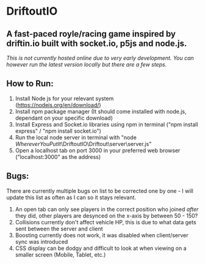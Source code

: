 # DriftoutIO

## A fast-paced royle/racing game inspired by driftin.io built with socket.io, p5js and node.js.

*This is not currently hosted online due to very early development. You can however run the latest version locally but there are a few steps.*

## How to Run:

1. Install Node js for your relevant system (https://nodejs.org/en/download/)
2. Install npm package manager (It should come installed with node.js, dependant on your specific download)
3. Install Express and Socket.io libraries using npm in terminal ("npm install express" / "npm install socket.io")
4. Run the local node server in terminal with "node _WhereverYouPutIt_\DriftoutIO\Driftout\server\server.js"
5. Open a localhost tab on port 3000 in your preferred web browser ("localhost:3000" as the address)

## Bugs:

There are currently multiple bugs on list to be corrected one by one - I will update this list as often as I can so it stays relevant.

1. An open tab can only see players in the correct position who joined _after_ they did, other players are desynced on the x-axis by between 50 - 150?
2. Collisions currently don't affect vehicle HP, this is due to what data gets sent between the server and client
3. Boosting currently does not work, it was disabled when client/server sync was introduced
4. CSS display can be dodgy and difficult to look at when viewing on a smaller screen (Mobile, Tablet, etc.)
